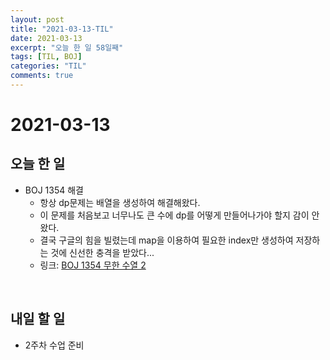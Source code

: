 ```yaml
---
layout: post
title: "2021-03-13-TIL"
date: 2021-03-13
excerpt: "오늘 한 일 58일째"
tags: [TIL, BOJ]
categories: "TIL"
comments: true
---
```


# 2021-03-13

## 오늘 한 일    
- BOJ 1354 해결
    - 항상 dp문제는 배열을 생성하여 해결해왔다.
    - 이 문제를 처음보고 너무나도 큰 수에 dp를 어떻게 만들어나가야 할지 감이 안왔다.
    - 결국 구글의 힘을 빌렸는데 map을 이용하여 필요한 index만 생성하여 저장하는 것에 신선한 충격을 받았다...
    - 링크: [BOJ 1354 무한 수열 2](https://l-zzu-h.tistory.com/entry/BOJ-1354%EB%AC%B4%ED%95%9C-%EC%88%98%EC%97%B4-2)

<br>

## 내일 할 일
- 2주차 수업 준비